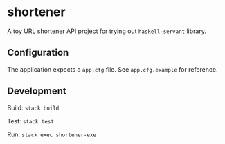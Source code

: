 # shortener

A toy URL shortener API project for trying out `haskell-servant` library.

## Configuration

The application expects a `app.cfg` file. See `app.cfg.example` for reference.

## Development

Build: `stack build`

Test: `stack test`

Run: `stack exec shortener-exe`
